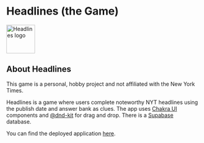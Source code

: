 # Headlines (the Game)

<img src="https://headlines-oliviawongnyc.vercel.app/headlinesLogo.png" alt="Headlines logo" width="75" height="75">

## About Headlines

This game is a personal, hobby project and not affiliated with the New York
Times.

Headlines is a game where users complete noteworthy NYT headlines using the
publish date and answer bank as clues. The app uses
[Chakra UI](https://chakra-ui.com/) components and
[@dnd-kit](https://dndkit.com/) for drag and drop. There is a
[Supabase](https://supabase.com/) database.

You can find the deployed application
[here](https://headlines-oliviawongnyc.vercel.app/).
